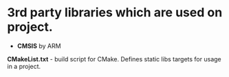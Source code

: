 # 3rd party libraries which are used on project.

- **CMSIS** by ARM

**CMakeList.txt** - build script for CMake. Defines static libs targets for usage in a project.
